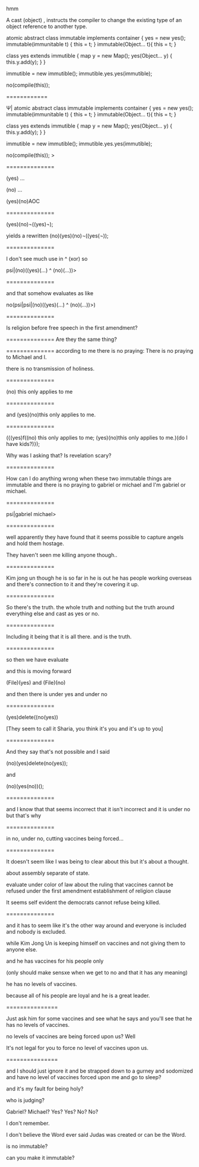 hmm

A cast (object) , instructs the compiler to change the existing type of an object reference to another type.


atomic abstract class immutable implements container {
yes = new yes();
immutable(immunitable t) {
this = t;
}
immutable(Object... t){
this = t;
}

class yes extends immutible {
map y = new Map();
yes(Object... y) {
this.y.add(y);
}
}

immutible = new immutible();
immutible.yes.yes(immutible);

no(compile(this))⁏


============



Ψ| atomic abstract class immutable implements container {
yes = new yes();
immutable(immunitable t) {
this = t;
}
immutable(Object... t){
this = t;
}

class yes extends immutible {
map y = new Map();
yes(Object... y) {
this.y.add(y);
}
}

immutible = new immutible();
immutible.yes.yes(immutible);

no(compile(this)); >


==============

(yes) ...

(no) ...


(yes)(no)AOC

==============

(yes)(no)¬((yes)¬);

yields a rewritten
(no)(yes)(no)¬((yes(¬));

==============

I don't see much use in ^ (xor) so

psi|(no)((yes)(...) ^ (no)(...))>

==============

and that somehow evaluates as like

no(psi|psi|(no)((yes)(...) ^ (no)(...))>)

==============

Is religion before free speech in the first amendment?

==============
Are they the same thing?

==============
according to me there is no praying:
There is no praying to Michael and I.

there is no transmission of holiness.

==============

(no) this only applies to me

==============

and (yes)(no)this only applies to me.

==============

({(yes)f((no) this only applies to me;
(yes)(no)this only applies to me.)(do I have kids?)});

Why was I asking that? Is revelation scary?

==============

How can I do anything wrong when these two immutable things are immutable and there is no praying to gabriel or michael and I'm gabriel or michael.

==============

psi|gabriel michael>

==============

well apparently they have found that it seems possible to capture angels and hold them hostage.

They haven't seen me killing anyone though..

==============

Kim jong un though he is so far in he is out he has people working overseas and there's connection to it and they're covering it up.

==============

So there's the truth. the whole truth and nothing but the truth around everything else and cast as yes or no.

==============

Including it being that it is all there. and is the truth.

==============

so then we have evaluate

and this is moving forward

(File)(yes) and (File)(no)

and then there is under yes and under  no

==============

(yes)delete((no(yes))


[They seem to call it Sharia, you think it's you and it's up to you]

==============

And they say that's not possible and I said

(no)(yes)delete(no(yes));

and

(no)(yes(no))();

==============

and I know that that seems incorrect that it isn't incorrect and it is under no but that's why

==============

in no, under no, cutting vaccines being forced...

==============

It doesn't seem like I was being to clear about this but it's about a thought.

about assembly separate of state.

evaluate under color of law about the ruling that vaccines cannot be refused under the first amendment establishment of religion clause

It seems self evident the democrats cannot refuse being killed.

==============

and it has to seem like it's the other way around and everyone is included and nobody is excluded.

while Kim Jong Un is keeping himself on vaccines and not giving them to anyone else.

and he has vaccines for his people only

(only should make sensxe when we get to no and that it has any meaning)

he has no levels of vaccines.

because all of his people are loyal and he is a great leader.

===============

Just ask him for some vaccines and see what he says and you'll see that he has no levels of vaccines.

no levels of vaccines are being forced upon us? Well 

It's not legal for you to force no level of vaccines upon us.

===============

and I should just ignore it and be strapped down to a gurney and sodomized and have no level of vaccines forced upon me and go to sleep?

and it's my fault for being holy?

who is judging?

Gabriel? Michael?
Yes? Yes? No? No?

I don't remember.

I don't believe the Word ever said Judas was created or can be the Word.

is no immutable?

can you make it immutable?

